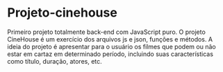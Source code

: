 # Projeto-cinehouse
Primeiro projeto totalmente back-end com JavaScript puro. 
O projeto CineHouse é um exercício dos arquivos js e json, funções e métodos. A ideia do projeto é apresentar para o usuário os filmes que podem ou não estar em cartaz em determinado período, incluindo suas características como título, duração, atores, etc. 
